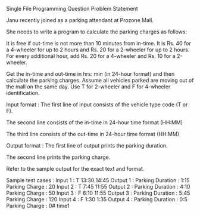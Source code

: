 Single File Programming Question
Problem Statement



Janu recently joined as a parking attendant at Prozone Mall. 



She needs to write a program to calculate the parking charges as follows:

It is free if out-time is not more than 10 minutes from in-time.
It is Rs. 40 for a 4-wheeler for up to 2 hours and Rs. 20 for a 2-wheeler for up to 2 hours.
For every additional hour, add Rs. 20 for a 4-wheeler and Rs. 10 for a 2-wheeler.


Get the in-time and out-time in hrs: min (in 24-hour format) and then calculate the parking charges. Assume all vehicles parked are moving out of the mall on the same day. Use T for 2-wheeler and F for 4-wheeler identification.

Input format :
The first line of input consists of the vehicle type code (T or F).

The second line consists of the in-time in 24-hour time format (HH:MM)

The third line consists of the out-time in 24-hour time format (HH:MM)

Output format :
The first line of output prints the parking duration.

The second line prints the parking charge.



Refer to the sample output for the exact text and format.

Sample test cases :
Input 1 :
T
13:30
14:45
Output 1 :
Parking Duration : 1:15
Parking Charge : 20
Input 2 :
T
7:45
11:55
Output 2 :
Parking Duration : 4:10
Parking Charge : 50
Input 3 :
F
6:10
11:55
Output 3 :
Parking Duration : 5:45
Parking Charge : 120
Input 4 :
F
1:30
1:35
Output 4 :
Parking Duration : 0:5
Parking Charge : 0# time1

